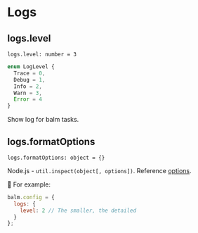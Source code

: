 # Logs

## logs.level

`logs.level: number = 3`

```ts
enum LogLevel {
  Trace = 0,
  Debug = 1,
  Info = 2,
  Warn = 3,
  Error = 4
}
```

Show log for balm tasks.

## logs.formatOptions

`logs.formatOptions: object = {}`

Node.js - `util.inspect(object[, options])`. Reference [options](https://github.com/nodejs/node/blob/master/doc/api/util.md#utilinspectobject-options).

🌰 For example:

```js
balm.config = {
  logs: {
    level: 2 // The smaller, the detailed
  }
};
```
